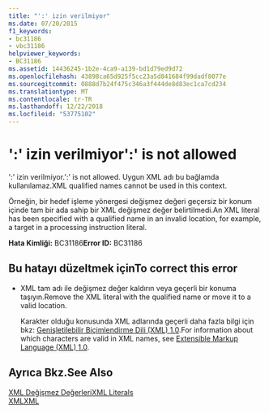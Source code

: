 ```yaml
---
title: "':' izin verilmiyor"
ms.date: 07/20/2015
f1_keywords:
- bc31186
- vbc31186
helpviewer_keywords:
- BC31186
ms.assetid: 14436245-1b2e-4ca9-a139-bd1d79ed9d72
ms.openlocfilehash: 43898ca65d925f5cc23a5d841684f99dadf8077e
ms.sourcegitcommit: 0888d7b24f475c346a3f444de8d83ec1ca7cd234
ms.translationtype: MT
ms.contentlocale: tr-TR
ms.lasthandoff: 12/22/2018
ms.locfileid: "53775102"
---
```

# <a name="-is-not-allowed"></a><span data-ttu-id="07baa-102">':' izin verilmiyor</span><span class="sxs-lookup"><span data-stu-id="07baa-102">':' is not allowed</span></span>
<span data-ttu-id="07baa-103">':' izin verilmiyor.</span><span class="sxs-lookup"><span data-stu-id="07baa-103">':' is not allowed.</span></span> <span data-ttu-id="07baa-104">Uygun XML adı bu bağlamda kullanılamaz.</span><span class="sxs-lookup"><span data-stu-id="07baa-104">XML qualified names cannot be used in this context.</span></span>  
  
 <span data-ttu-id="07baa-105">Örneğin, bir hedef işleme yönergesi değişmez değeri geçersiz bir konum içinde tam bir ada sahip bir XML değişmez değer belirtilmedi.</span><span class="sxs-lookup"><span data-stu-id="07baa-105">An XML literal has been specified with a qualified name in an invalid location, for example, a target in a processing instruction literal.</span></span>  
  
 <span data-ttu-id="07baa-106">**Hata Kimliği:** BC31186</span><span class="sxs-lookup"><span data-stu-id="07baa-106">**Error ID:** BC31186</span></span>  
  
## <a name="to-correct-this-error"></a><span data-ttu-id="07baa-107">Bu hatayı düzeltmek için</span><span class="sxs-lookup"><span data-stu-id="07baa-107">To correct this error</span></span>  
  
-   <span data-ttu-id="07baa-108">XML tam adı ile değişmez değer kaldırın veya geçerli bir konuma taşıyın.</span><span class="sxs-lookup"><span data-stu-id="07baa-108">Remove the XML literal with the qualified name or move it to a valid location.</span></span>  
  
     <span data-ttu-id="07baa-109">Karakter olduğu konusunda XML adlarında geçerli daha fazla bilgi için bkz: [Genişletilebilir Biçimlendirme Dili (XML) 1.0](https://www.w3.org/TR/xml).</span><span class="sxs-lookup"><span data-stu-id="07baa-109">For information about which characters are valid in XML names, see [Extensible Markup Language (XML) 1.0](https://www.w3.org/TR/xml).</span></span>  
  
## <a name="see-also"></a><span data-ttu-id="07baa-110">Ayrıca Bkz.</span><span class="sxs-lookup"><span data-stu-id="07baa-110">See Also</span></span>  
 [<span data-ttu-id="07baa-111">XML Değişmez Değerleri</span><span class="sxs-lookup"><span data-stu-id="07baa-111">XML Literals</span></span>](../../visual-basic/language-reference/xml-literals/index.md)  
 [<span data-ttu-id="07baa-112">XML</span><span class="sxs-lookup"><span data-stu-id="07baa-112">XML</span></span>](../../visual-basic/programming-guide/language-features/xml/index.md)
